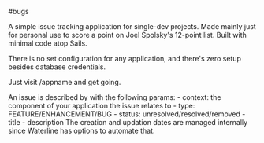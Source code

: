 #bugs

A simple issue tracking application for single-dev projects. Made mainly just for personal use to score a point on Joel Spolsky's 12-point list. Built with minimal code atop Sails.

There is no set configuration for any application, and there's zero setup besides database credentials.

Just visit /appname and get going.

An issue is described by with the following params:
	- context: the component of your application the issue relates to
	- type: FEATURE/ENHANCEMENT/BUG
	- status: unresolved/resolved/removed
	- title
	- description
The creation and updation dates are managed internally since Waterline has options to automate that.

